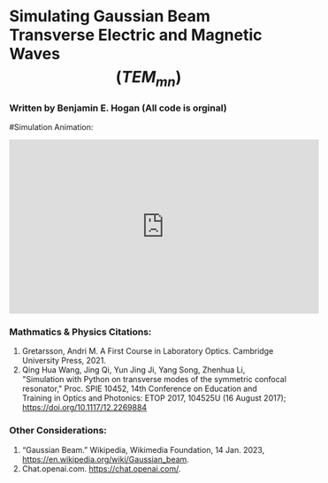 # Simulating Gaussian Beam Transverse Electric and Magnetic Waves $$(TEM_{mn})$$
### Written by Benjamin E. Hogan (All code is orginal)

#Simulation Animation:
<iframe width="560" height="315" src="https://www.youtube.com/embed/JPC0WD3Zp-s" title="YouTube video player" frameborder="0" allow="accelerometer; autoplay; clipboard-write; encrypted-media; gyroscope; picture-in-picture; web-share" allowfullscreen></iframe>

### Mathmatics & Physics Citations:
1. Gretarsson, Andri M. A First Course in Laboratory Optics. Cambridge University Press, 2021. 
2. Qing Hua Wang, Jing Qi, Yun Jing Ji, Yang Song, Zhenhua Li, "Simulation with Python on transverse modes of the symmetric confocal resonator," Proc. SPIE 10452, 14th Conference on Education and Training in Optics and Photonics: ETOP 2017, 104525U (16 August 2017); https://doi.org/10.1117/12.2269884

### Other Considerations:
1. “Gaussian Beam.” Wikipedia, Wikimedia Foundation, 14 Jan. 2023, https://en.wikipedia.org/wiki/Gaussian_beam. 
2. Chat.openai.com. https://chat.openai.com/. 
